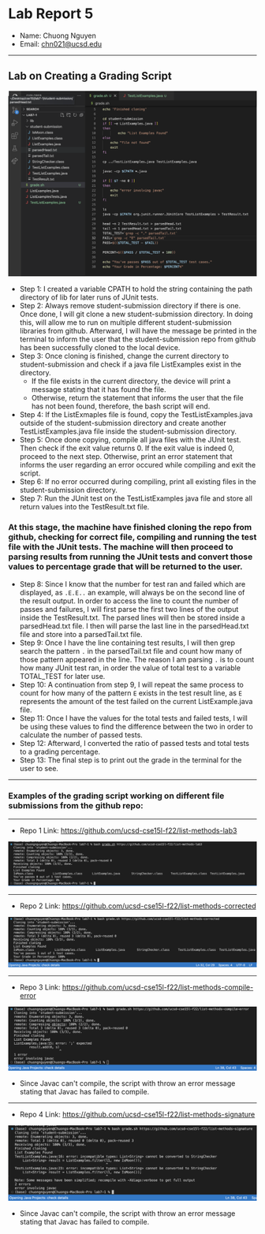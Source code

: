 # Lab Report 5

- Name: Chuong Nguyen
- Email: chn021@ucsd.edu
---

## Lab on Creating a Grading Script

![Image1](/Report_5_Images/Image1.png)

- Step 1: I created a variable CPATH to hold the string containing the path directory of lib for later runs of JUnit tests.
- Step 2: Always remove student-submission directory if there is one. Once done, I will git clone a new student-submission directory. In doing this, will allow me to run on multiple different student-submission libraries from github. Afterward, I will have the message be printed in the terminal to inform the user that the student-submission repo from github has been successfully cloned to the local device.
- Step 3: Once cloning is finished, change the current directory to student-submission and check if a java file ListExamples exist in the directory.
    - If the file exists in the current directory, the device will print a message stating that it has found the file.
    - Otherwise, return the statement that informs the user that the file has not been found, therefore, the bash script will end.
- Step 4: If the ListExmaples file is found, copy the TestListExamples.java outside of the student-submission directory and create another TestListExamples.java file inside the student-submission directory.
- Step 5: Once done copying, compile all java files with the JUnit test. Then check if the exit value returns 0. If the exit value is indeed 0, proceed to the next step. Otherwise, print an error statement that informs the user regarding an error occured while compiling and exit the script.
- Step 6: If no error occurred during compiling, print all existing files in the student-submission directory. 
- Step 7: Run the JUnit test on the TestListExamples java file and store all return values into the TestResult.txt file.

### At this stage, the machine have finished cloning the repo from github, checking for correct file, compiling and running the test file with the JUnit tests. The machine will then proceed to parsing results from running the JUnit tests and convert those values to percentage grade that will be returned to the user.

- Step 8: Since I know that the number for test ran and failed which are displayed, as ```.E.E..``` an example, will always be on the second line of the result output. In order to access the line to count the number of passes and failures, I will first parse the first two lines of the output inside the TestResult.txt. The parsed lines will then be stored inside a parsedHead.txt file. I then will parse the last line in the parsedHead.txt file and store into a parsedTail.txt file.
- Step 9: Once I have the line containing test results, I will then grep search the pattern ```.``` in the parsedTail.txt file and count how many of those pattern appeared in the line. The reason I am parsing ```.``` is to count how many JUnit test ran, in order the value of total test to a variable TOTAL_TEST for later use.
- Step 10: A continuation from step 9, I will repeat the same process to count for how many of the pattern ```E``` exists in the test result line, as ```E``` represents the amount of the test failed on the current ListExample.java file.
- Step 11: Once I have the values for the total tests and failed tests, I will be using these values to find the difference between the two in order to calculate the number of passed tests.
- Step 12: Afterward, I converted the ratio of passed tests and total tests to a grading percentage.
- Step 13: The final step is to print out the grade in the terminal for the user to see.
---

### Examples of the grading script working on different file submissions from the github repo:

---

- Repo 1 Link: https://github.com/ucsd-cse15l-f22/list-methods-lab3

![Image2](/Report_5_Images/Image2.png)

---

- Repo 2 Link: https://github.com/ucsd-cse15l-f22/list-methods-corrected

![Image3](/Report_5_Images/Image3.png)

---
- Repo 3 Link: https://github.com/ucsd-cse15l-f22/list-methods-compile-error

![Image4](/Report_5_Images/Image4.png)

- Since Javac can't compile, the script with throw an error message stating that Javac has failed to compile.
---

- Repo 4 Link: https://github.com/ucsd-cse15l-f22/list-methods-signature

![Image5](/Report_5_Images/Image5.png)

- Since Javac can't compile, the script with throw an error message stating that Javac has failed to compile.